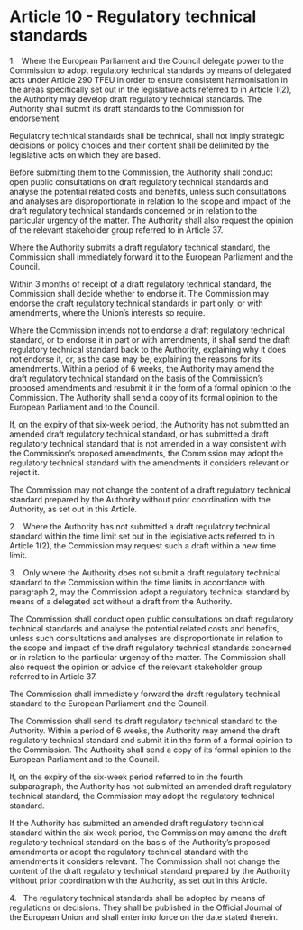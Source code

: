 # Article 10 - Regulatory technical standards


1.   Where the European Parliament and the Council delegate power to the Commission to adopt regulatory technical standards by means of delegated acts under Article 290 TFEU in order to ensure consistent harmonisation in the areas specifically set out in the legislative acts referred to in Article 1(2), the Authority may develop draft regulatory technical standards. The Authority shall submit its draft standards to the Commission for endorsement.

Regulatory technical standards shall be technical, shall not imply strategic decisions or policy choices and their content shall be delimited by the legislative acts on which they are based.

Before submitting them to the Commission, the Authority shall conduct open public consultations on draft regulatory technical standards and analyse the potential related costs and benefits, unless such consultations and analyses are disproportionate in relation to the scope and impact of the draft regulatory technical standards concerned or in relation to the particular urgency of the matter. The Authority shall also request the opinion of the relevant stakeholder group referred to in Article 37.

Where the Authority submits a draft regulatory technical standard, the Commission shall immediately forward it to the European Parliament and the Council.

Within 3 months of receipt of a draft regulatory technical standard, the Commission shall decide whether to endorse it. The Commission may endorse the draft regulatory technical standards in part only, or with amendments, where the Union’s interests so require.

Where the Commission intends not to endorse a draft regulatory technical standard, or to endorse it in part or with amendments, it shall send the draft regulatory technical standard back to the Authority, explaining why it does not endorse it, or, as the case may be, explaining the reasons for its amendments. Within a period of 6 weeks, the Authority may amend the draft regulatory technical standard on the basis of the Commission’s proposed amendments and resubmit it in the form of a formal opinion to the Commission. The Authority shall send a copy of its formal opinion to the European Parliament and to the Council.

If, on the expiry of that six-week period, the Authority has not submitted an amended draft regulatory technical standard, or has submitted a draft regulatory technical standard that is not amended in a way consistent with the Commission’s proposed amendments, the Commission may adopt the regulatory technical standard with the amendments it considers relevant or reject it.

The Commission may not change the content of a draft regulatory technical standard prepared by the Authority without prior coordination with the Authority, as set out in this Article.

2.   Where the Authority has not submitted a draft regulatory technical standard within the time limit set out in the legislative acts referred to in Article 1(2), the Commission may request such a draft within a new time limit.

3.   Only where the Authority does not submit a draft regulatory technical standard to the Commission within the time limits in accordance with paragraph 2, may the Commission adopt a regulatory technical standard by means of a delegated act without a draft from the Authority.

The Commission shall conduct open public consultations on draft regulatory technical standards and analyse the potential related costs and benefits, unless such consultations and analyses are disproportionate in relation to the scope and impact of the draft regulatory technical standards concerned or in relation to the particular urgency of the matter. The Commission shall also request the opinion or advice of the relevant stakeholder group referred to in Article 37.

The Commission shall immediately forward the draft regulatory technical standard to the European Parliament and the Council.

The Commission shall send its draft regulatory technical standard to the Authority. Within a period of 6 weeks, the Authority may amend the draft regulatory technical standard and submit it in the form of a formal opinion to the Commission. The Authority shall send a copy of its formal opinion to the European Parliament and to the Council.

If, on the expiry of the six-week period referred to in the fourth subparagraph, the Authority has not submitted an amended draft regulatory technical standard, the Commission may adopt the regulatory technical standard.

If the Authority has submitted an amended draft regulatory technical standard within the six-week period, the Commission may amend the draft regulatory technical standard on the basis of the Authority’s proposed amendments or adopt the regulatory technical standard with the amendments it considers relevant. The Commission shall not change the content of the draft regulatory technical standard prepared by the Authority without prior coordination with the Authority, as set out in this Article.

4.   The regulatory technical standards shall be adopted by means of regulations or decisions. They shall be published in the Official Journal of the European Union and shall enter into force on the date stated therein.
